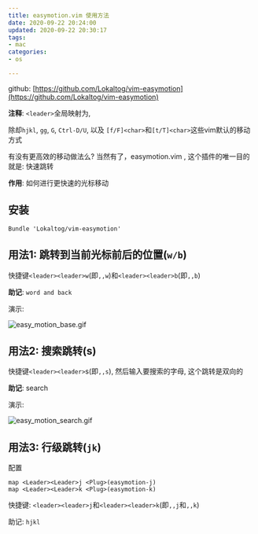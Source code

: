 ```yaml
---
title: easymotion.vim 使用方法
date: 2020-09-22 20:24:00
updated: 2020-09-22 20:30:17
tags: 
- mac
categories: 
- os

---
```

github: [https://github.com/Lokaltog/vim-easymotion](https://github.com/Lokaltog/vim-easymotion)

**注释**: `<leader>`全局映射为,

除却`hjkl`, `gg`, `G`, `Ctrl-D/U`, 以及 `[f/F]<char>`和`[t/T]<char>`这些vim默认的移动方式

有没有更高效的移动做法么? 当然有了，easymotion.vim , 这个插件的唯一目的就是: 快速跳转

**作用**: 如何进行更快速的光标移动

## 安装

```
Bundle 'Lokaltog/vim-easymotion'
```
## 用法1: 跳转到当前光标前后的位置(`w/b`)

快捷键`<leader><leader>w`(即`,,w`)和`<leader><leader>b`(即`,,b`)

**助记**: `word and back`

演示:

![easy_motion_base.gif][1]

## 用法2: 搜索跳转(s)

快捷键`<leader><leader>`s(即`,,s`), 然后输入要搜索的字母, 这个跳转是双向的

**助记**: search

演示:

![easy_motion_search.gif][2]

## 用法3: 行级跳转(`jk`)

配置
```
map <Leader><Leader>j <Plug>(easymotion-j)
map <Leader><Leader>k <Plug>(easymotion-k)
```
快捷键: `<leader><leader>j`和`<leader><leader>k`(即`,,j`和`,,k`)

助记: `hjkl`


  [1]: https://imgs.gnux.cn/usr/uploads/2020/09/2750825277.gif
  [2]: https://imgs.gnux.cn/usr/uploads/2020/09/2496289656.gif
